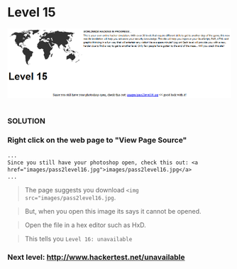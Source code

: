 # Level 15

![Alt text](level15.PNG?raw=true)

#
### SOLUTION
 
### Right click on the web page to "View Page Source"

	...
	Since you still have your photoshop open, check this out: <a href="images/pass2level16.jpg">images/pass2level16.jpg</a>
	...

> The page suggests you download `<img src="images/pass2level16.jpg`.

> But, when you open this image its says it cannot be opened.

> Open the file in a hex editor such as HxD.

> This tells you `Level 16: unavailable`

### Next level: http://www.hackertest.net/unavailable
